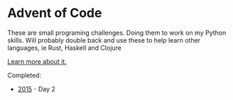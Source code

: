 Advent of Code
==============

These are small programing challenges.  Doing them to work on my Python skills.
Will probably double back and use these to help learn other languages, ie Rust,
Haskell and Clojure

[Learn more about it.](http://adventofcode.com/about)

Completed:
  - [2015](http://adventofcode.com/2015) - Day 2
